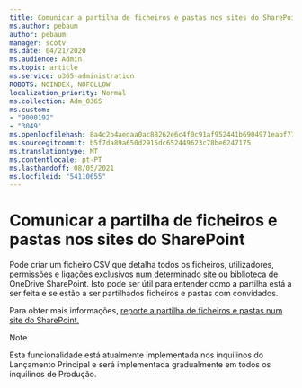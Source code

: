 ```yaml
---
title: Comunicar a partilha de ficheiros e pastas nos sites do SharePoint
ms.author: pebaum
author: pebaum
manager: scotv
ms.date: 04/21/2020
ms.audience: Admin
ms.topic: article
ms.service: o365-administration
ROBOTS: NOINDEX, NOFOLLOW
localization_priority: Normal
ms.collection: Adm_O365
ms.custom:
- "9000192"
- "3049"
ms.openlocfilehash: 8a4c2b4aedaa0ac88262e6c4f0c91af952441b6904971eabf774c2a8b7b58042
ms.sourcegitcommit: b5f7da89a650d2915dc652449623c78be6247175
ms.translationtype: MT
ms.contentlocale: pt-PT
ms.lasthandoff: 08/05/2021
ms.locfileid: "54110655"
---
```

# <a name="report-on-file-and-folder-sharing-in-sharepoint-sites"></a>Comunicar a partilha de ficheiros e pastas nos sites do SharePoint

Pode criar um ficheiro CSV que detalha todos os ficheiros, utilizadores, permissões e ligações exclusivos num determinado site ou biblioteca de OneDrive SharePoint. Isto pode ser útil para entender como a partilha está a ser feita e se estão a ser partilhados ficheiros e pastas com convidados.

Para obter mais informações, [reporte a partilha de ficheiros e pastas num site do SharePoint.](https://docs.microsoft.com/sharepoint/sharing-reports)

> [!NOTE]
> Esta funcionalidade está atualmente implementada nos inquilinos do Lançamento Principal e será implementada gradualmente em todos os inquilinos de Produção.